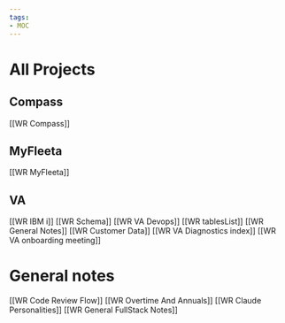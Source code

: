 ```yaml
---
tags: 
- MOC
---
```


# All Projects
## Compass
[[WR Compass]]
## MyFleeta
[[WR MyFleeta]]
## VA
[[WR IBM i]]
[[WR Schema]]
[[WR VA Devops]]
[[WR tablesList]]
[[WR General Notes]]
[[WR Customer Data]]
[[WR VA Diagnostics index]]
[[WR VA onboarding meeting]]
# General notes
[[WR Code Review Flow]]
[[WR Overtime And Annuals]]
[[WR Claude Personalities]]
[[WR General FullStack Notes]]